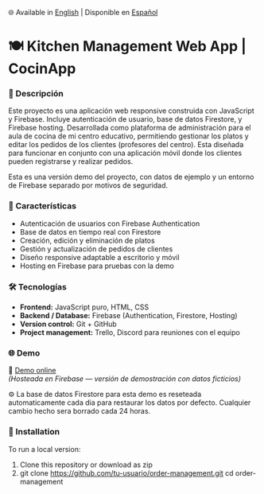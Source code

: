 🌐 Available in [English](./README.md) | Disponible en [Español](./README.es.md)

# 🍽️ Kitchen Management Web App | CocinApp

### 🧾 Descripción
Este proyecto es una aplicación web responsive construida con JavaScript y Firebase. Incluye autenticación de usuario, base de datos Firestore, y Firebase hosting.
Desarrollada como plataforma de administración para el aula de cocina de mi centro educativo, permitiendo gestionar los platos y editar los pedidos de los clientes (profesores del centro).
Esta diseñada para funcionar en conjunto con una aplicación móvil donde los clientes pueden registrarse y realizar pedidos.

Esta es una versión demo del proyecto, con datos de ejemplo y un entorno de Firebase separado por motivos de seguridad.

### 🚀 Características
- Autenticación de usuarios con Firebase Authentication
- Base de datos en tiempo real con Firestore  
- Creación, edición y eliminación de platos  
- Gestión y actualización de pedidos de clientes 
- Diseño responsive adaptable a escritorio y móvil  
- Hosting en Firebase para pruebas con la demo  

### 🛠️ Tecnologías
- **Frontend:** JavaScript puro, HTML, CSS 
- **Backend / Database:** Firebase (Authentication, Firestore, Hosting)  
- **Version control:** Git + GitHub  
- **Project management:** Trello, Discord para reuniones con el equipo  

### 🌐 Demo
🔗 [Demo online](https://pollinatorbee.github.io/kitchen-management/)  
*(Hosteada en Firebase — versión de demostración con datos ficticios)*

⚙️ La base de datos Firestore para esta demo es reseteada automaticamente cada dia para restaurar los datos por defecto.
Cualquier cambio hecho sera borrado cada 24 horas.

### 💾 Installation
To run a local version:

1. Clone this repository or download as zip
2. 
   git clone https://github.com/tu-usuario/order-management.git
   cd order-management
